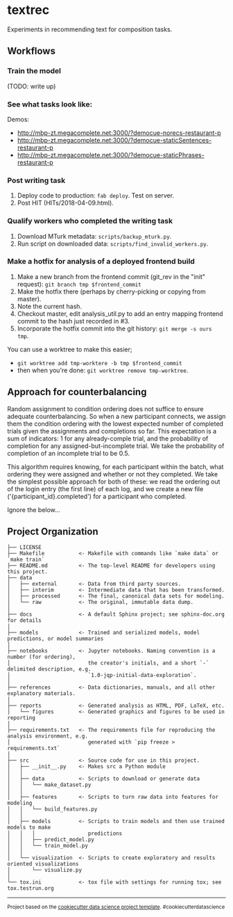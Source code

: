 textrec
==============================

Experiments in recommending text for composition tasks.

Workflows
-----

### Train the model

(TODO: write up)

### See what tasks look like:

Demos:
* http://mbp-zt.megacomplete.net:3000/?democue-norecs-restaurant-p
* http://mbp-zt.megacomplete.net:3000/?democue-staticSentences-restaurant-p
* http://mbp-zt.megacomplete.net:3000/?democue-staticPhrases-restaurant-p

### Post writing task

1. Deploy code to production: `fab deploy`. Test on server.
2. Post HIT (HITs/2018-04-09.html).


### Qualify workers who completed the writing task

1. Download MTurk metadata: `scripts/backup_mturk.py`.
2. Run script on downloaded data: `scripts/find_invalid_workers.py`.


### Make a hotfix for analysis of a deployed frontend build

1. Make a new branch from the frontend commit (git_rev in the "init" request):
   `git branch tmp $frontend_commit`
2. Make the hotfix there (perhaps by cherry-picking or copying from master).
3. Note the current hash.
4. Checkout master, edit analysis_util.py to add an entry mapping frontend
   commit to the hash just recorded in #3.
5. Incorporate the hotfix commit into the git history: `git merge -s ours tmp`.

You can use a worktree to make this easier;
* `git worktree add tmp-worktere -b tmp $frontend_commit`
* then when you're done: `git worktree remove tmp-worktree`.

Approach for counterbalancing
----

Random assignment to condition ordering does not suffice to ensure adequate counterbalancing. So when a new participant connects, we assign them the condition ordering with the lowest expected number of completed trials given the assignments and completions so far. This expectation is a sum of indicators: 1 for any already-comple trial, and the probability of completion for any assigned-but-incomplete trial. We take the probability of completion of an incomplete trial to be 0.5.

This algorithm requires knowing, for each participant within the batch, what ordering they were assigned and whether or not they completed. We take the simplest possible approach for both of these: we read the ordering out of the login entry (the first line) of each log, and we create a new file ('{participant_id}.completed') for a participant who completed.



Ignore the below...



Project Organization
------------

    ├── LICENSE
    ├── Makefile           <- Makefile with commands like `make data` or `make train`
    ├── README.md          <- The top-level README for developers using this project.
    ├── data
    │   ├── external       <- Data from third party sources.
    │   ├── interim        <- Intermediate data that has been transformed.
    │   ├── processed      <- The final, canonical data sets for modeling.
    │   └── raw            <- The original, immutable data dump.
    │
    ├── docs               <- A default Sphinx project; see sphinx-doc.org for details
    │
    ├── models             <- Trained and serialized models, model predictions, or model summaries
    │
    ├── notebooks          <- Jupyter notebooks. Naming convention is a number (for ordering),
    │                         the creator's initials, and a short `-` delimited description, e.g.
    │                         `1.0-jqp-initial-data-exploration`.
    │
    ├── references         <- Data dictionaries, manuals, and all other explanatory materials.
    │
    ├── reports            <- Generated analysis as HTML, PDF, LaTeX, etc.
    │   └── figures        <- Generated graphics and figures to be used in reporting
    │
    ├── requirements.txt   <- The requirements file for reproducing the analysis environment, e.g.
    │                         generated with `pip freeze > requirements.txt`
    │
    ├── src                <- Source code for use in this project.
    │   ├── __init__.py    <- Makes src a Python module
    │   │
    │   ├── data           <- Scripts to download or generate data
    │   │   └── make_dataset.py
    │   │
    │   ├── features       <- Scripts to turn raw data into features for modeling
    │   │   └── build_features.py
    │   │
    │   ├── models         <- Scripts to train models and then use trained models to make
    │   │   │                 predictions
    │   │   ├── predict_model.py
    │   │   └── train_model.py
    │   │
    │   └── visualization  <- Scripts to create exploratory and results oriented visualizations
    │       └── visualize.py
    │
    └── tox.ini            <- tox file with settings for running tox; see tox.testrun.org


--------

<p><small>Project based on the <a target="_blank" href="https://drivendata.github.io/cookiecutter-data-science/">cookiecutter data science project template</a>. #cookiecutterdatascience</small></p>
